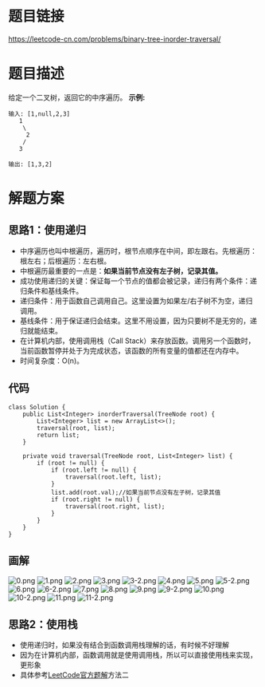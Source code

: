 # 题目链接
https://leetcode-cn.com/problems/binary-tree-inorder-traversal/
# 题目描述
给定一个二叉树，返回它的中序遍历。
**示例:**
```
输入: [1,null,2,3]
   1
    \
     2
    /
   3
 
输出: [1,3,2]
```
# 解题方案

## 思路1：使用递归
* 中序遍历也叫中根遍历，遍历时，根节点顺序在中间，即左跟右。先根遍历：根左右；后根遍历：左右根。
* 中根遍历最重要的一点是：**如果当前节点没有左子树，记录其值。**
* 成功使用递归的关键：保证每一个节点的值都会被记录，递归有两个条件：递归条件和基线条件。
* 递归条件：用于函数自己调用自己。这里设置为如果左/右子树不为空，递归调用。
* 基线条件：用于保证递归会结束。这里不用设置，因为只要树不是无穷的，递归就能结束。
* 在计算机内部，使用调用栈（Call Stack）来存放函数。调用另一个函数时，当前函数暂停并处于为完成状态，该函数的所有变量的值都还在内存中。
* 时间复杂度：O(n)。

## 代码
```
class Solution {
    public List<Integer> inorderTraversal(TreeNode root) {
        List<Integer> list = new ArrayList<>();
        traversal(root, list);
        return list;
    }

    private void traversal(TreeNode root, List<Integer> list) {
        if (root != null) {
            if (root.left != null) {
                traversal(root.left, list);
            }
            list.add(root.val);//如果当前节点没有左子树，记录其值
            if (root.right != null) {
                traversal(root.right, list);
            }
        }
    }
}
```
## 画解

![0.png](https://i.loli.net/2019/07/31/5d4118fb88ca369094.png)
![1.png](https://i.loli.net/2019/07/31/5d414580b362b19968.png)
![2.png](https://i.loli.net/2019/07/31/5d414580c348999745.png)
![3.png](https://i.loli.net/2019/07/31/5d4145811d36261783.png)
![3-2.png](https://i.loli.net/2019/07/31/5d414581400b071425.png)
![4.png](https://i.loli.net/2019/07/31/5d41458137c4f81330.png)
![5.png](https://i.loli.net/2019/07/31/5d4145812b16e80085.png)
![5-2.png](https://i.loli.net/2019/07/31/5d4145812170644202.png)
![6.png](https://i.loli.net/2019/07/31/5d411826130ee29257.png)
![6-2.png](https://i.loli.net/2019/07/31/5d41463a0026d65775.png)
![7.png](https://i.loli.net/2019/07/31/5d4117312f45789178.png)
![8.png](https://i.loli.net/2019/07/31/5d4117318c87d83044.png)
![9.png](https://i.loli.net/2019/07/31/5d4117319a98464594.png)
![9-2.png](https://i.loli.net/2019/07/31/5d411731a23da11255.png)
![10.png](https://i.loli.net/2019/07/31/5d411731ce3aa71196.png)
![10-2.png](https://i.loli.net/2019/07/31/5d411731d477540833.png)
![11.png](https://i.loli.net/2019/07/31/5d41173141bc991816.png)
![11-2.png](https://i.loli.net/2019/07/31/5d411731b86dd47320.png)


## 思路2：使用栈
* 使用递归时，如果没有结合到函数调用栈理解的话，有时候不好理解
* 因为在计算机内部，函数调用就是使用调用栈，所以可以直接使用栈来实现，更形象
* 具体参考[LeetCode官方题解](https://leetcode-cn.com/problems/binary-tree-inorder-traversal/solution/er-cha-shu-de-zhong-xu-bian-li-by-leetcode/)方法二



